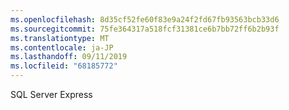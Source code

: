 ```yaml
---
ms.openlocfilehash: 8d35cf52fe60f83e9a24f2fd67fb93563bcb33d6
ms.sourcegitcommit: 75fe364317a518fcf31381ce6b7bb72ff6b2b93f
ms.translationtype: MT
ms.contentlocale: ja-JP
ms.lasthandoff: 09/11/2019
ms.locfileid: "68185772"
---
```

SQL Server Express
